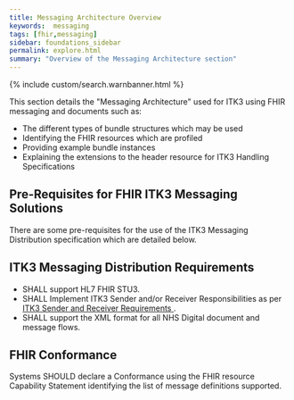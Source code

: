 ```yaml
---
title: Messaging Architecture Overview
keywords:  messaging
tags: [fhir,messaging]
sidebar: foundations_sidebar
permalink: explore.html
summary: "Overview of the Messaging Architecture section"
---
```


{% include custom/search.warnbanner.html %}

This section details the "Messaging Architecture" used for ITK3 using FHIR messaging and documents such as: 

- The different types of bundle structures which may be used
- Identifying the FHIR resources which are profiled
- Providing example bundle instances
- Explaining the extensions to the header resource for ITK3 Handling Specifications

## Pre-Requisites for FHIR ITK3 Messaging Solutions ##

There are some pre-requisites for the use of the ITK3 Messaging Distribution specification which are detailed below.

## ITK3 Messaging Distribution Requirements ##

- SHALL support HL7 FHIR STU3.
- SHALL Implement ITK3 Sender and/or Receiver Responsibilities as per [ITK3 Sender and Receiver Requirements ](explore_snd&rec_req.html).
- SHALL support the XML format for all NHS Digital document and message flows.

## FHIR Conformance ##

Systems SHOULD declare a Conformance using the FHIR resource Capability Statement identifying the list of message definitions supported.

